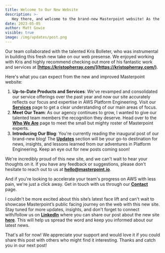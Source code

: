 ```yaml
---
title: Welcome to Our New Website
description: >-
   Hey there, and welcome to the brand-new Masterpoint website! As the founder of Masterpoint, I'm beyond excited to share our revamped online presence with you, showcasing our expertise in all things AWS Platform Engineering and our commitment to helping our clients succeed.
date: 2023-05-05
author: Matt Gowie
visible: true
image: /img/updates/post.png
---
```


Our team collaborated with the talented Kris Bolleter, who was instrumental in building this fresh new take on our web presense. We enjoyed working with Kris and highly recommend checking out more of his fantastic work and services at **[https://kristopherray.com/](https://kristopherray.com/)**.

Here's what you can expect from the new and improved Masterpoint website:

1. **Up-to-Date Products and Services**: We've revamped and consolidated our service offerings over the past year and now our site accurately reflects our focus and expertise in AWS Platform Engineering. Visit our **[Services](https://masterpoint.netlify.app/services/)** page to get a clear understanding of our main areas of focus.
2. **Meet Our Team**: As our agency continues to grow, I wanted to give our talented team members the recognition they deserve. Head over to the **[Who We Are](https://masterpoint.netlify.app/who-we-are/)** page to meet the small but mighty roster of Masterpoint experts.
3. **Introducing Our Blog**: You're currently reading the inaugural post of our brand-new blog! The **[Updates](https://masterpoint.netlify.app/updates/)** section will be your go-to destination for news, insights, and lessons learned from our adventures in Platform Engineering. Keep an eye out for new posts coming soon!

We're incredibly proud of this new site, and we can't wait to hear your thoughts on it. If you have any feedback or suggestions, please don't hesitate to reach out to us at **[hello@masterpoint.io](mailto:hello@masterpoint.io)**.

And if you're looking to accelerate your team's progress on AWS with less pain, we're just a click away. Get in touch with us through our **[Contact](https://masterpoint.netlify.app/contact/)** page.

I couldn't be more excited about this site’s latest face lift and can't wait to showcase Masterpoint’s public facing journey on the web with this new site. Stay tuned for more updates, insights, and don't forget to connect with/follow us on **[LinkedIn](https://www.linkedin.com/)** where you can share our post about the new site **[here](https://chat.openai.com/?model=gpt-4#)**. This will help us spread the word and keep you informed about our latest news.

That's all for now! We appreciate your support and would love it if you could share this post with others who might find it interesting. Thanks and catch you in our next post!
